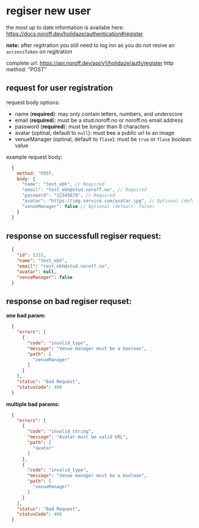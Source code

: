 # regiser new user

the most up to date information is availabe here: https://docs.noroff.dev/holidaze/authentication#register

**note:** after regitration you still need to log inn as you do not resive an `accsessToken` on regitration

complete url: https://api.noroff.dev/api/v1/holidaze/auth/register
http method: "POST"

## request for user registration

request body options:
- name (**required**): may only contain letters, numbers, and underscore
- email (**required**): must be a stud.noroff.no or noroff.no email address
- password (**required**): must be longer than 8 characters
- avatar (optinal, default to `null`): must bee a public url to an image
- venueManager (optinal, default to `flase`): must be `true` or `flase` boolean value 

example request body: 
``` js
  {
    method: "POST,
    body: {
      "name": "test_ebh", // Required
      "email": "test_ebh@stud.noroff.no", // Required
      "password": "12345678", // Required
      "avatar": "https://img.service.com/avatar.jpg", // Optional (default: null)
      "venueManager": false // Optional (default: false)
    }
  }
```

## response on successfull regiser request:
``` json
  {
    "id": 1333,
    "name": "test_ebh",
    "email": "test_ebh@stud.noroff.no",
    "avatar": null,
    "venueManager": false
  }
```

## response on bad regiser requset:

**one bad param:**
```json
  {
    "errors": [
      {
        "code": "invalid_type",
        "message": "Venue manager must be a boolean",
        "path": [
          "venueManager"
        ]
      }
    ],
    "status": "Bad Request",
    "statusCode": 400
  }
```

**multiple bad params:**
```json
  {
    "errors": [
      {
        "code": "invalid_string",
        "message": "Avatar must be valid URL",
        "path": [
          "avatar"
        ]
      },
      {
        "code": "invalid_type",
        "message": "Venue manager must be a boolean",
        "path": [
          "venueManager"
        ]
      }
    ],
    "status": "Bad Request",
    "statusCode": 400
  }
```